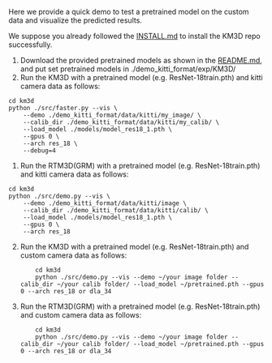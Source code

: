 Here we provide a quick demo to test a pretrained model on the custom data and visualize the predicted results.

We suppose you already followed the [INSTALL.md](INSTALL.md) to install the KM3D repo successfully.

1. Download the provided pretrained models as shown in the [README.md](../README.md), and put set pretrained models in ./demo_kitti_format/exp/KM3D/
2. Run the KM3D with a pretrained model (e.g. ResNet-18train.pth) and kitti camera data as follows:
```
cd km3d
python ./src/faster.py --vis \
    --demo ./demo_kitti_format/data/kitti/my_image/ \
    --calib_dir ./demo_kitti_format/data/kitti/my_calib/ \
    --load_model ./models/model_res18_1.pth \
    --gpus 0 \
    --arch res_18 \
    --debug=4
```
1. Run the RTM3D(GRM) with a pretrained model (e.g. ResNet-18train.pth) and kitti camera data as follows:
```
cd km3d
python ./src/demo.py --vis \
    --demo ./demo_kitti_format/data/kitti/image \
    --calib_dir ./demo_kitti_format/data/kitti/calib/ \
    --load_model ./models/model_res18_1.pth \
    --gpus 0 \
    --arch res_18 
```
2. Run the KM3D with a pretrained model (e.g. ResNet-18train.pth) and custom camera data as follows:
    ~~~
        cd km3d
        python ./src/demo.py --vis --demo ~/your image folder --calib_dir ~/your calib folder/ --load_model ~/pretrained.pth --gpus 0 --arch res_18 or dla_34
    ~~~
3. Run the RTM3D(GRM) with a pretrained model (e.g. ResNet-18train.pth) and custom camera data as follows:
    ~~~
        cd km3d
        python ./src/demo.py --vis --demo ~/your image folder --calib_dir ~/your calib folder/ --load_model ~/pretrained.pth --gpus 0 --arch res_18 or dla_34
    ~~~
